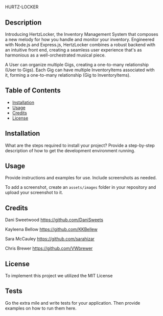 # <Your-Project-Title>
HURTZ-LOCKER

## Description

Introducing HertzLocker, the Inventory Management System that composes a new melody for how you handle and monitor your inventory. Engineered with Node.js and Express.js, HertzLocker combines a robust backend with an intuitive front end, creating a seamless user experience that's as harmonious as a well-orchestrated musical piece.

A User can organize multiple Gigs, creating a one-to-many relationship (User to Gigs).
Each Gig can have multiple InventoryItems associated with it, forming a one-to-many relationship (Gig to InventoryItems).


## Table of Contents

- [Installation](#installation)
- [Usage](#usage)
- [Credits](#credits)
- [License](#license)

## Installation

What are the steps required to install your project? Provide a step-by-step description of how to get the development environment running.

## Usage

Provide instructions and examples for use. Include screenshots as needed.

To add a screenshot, create an `assets/images` folder in your repository and upload your screenshot to it.


## Credits

Dani Sweetwood
    https://github.com/DaniSweets

Kayleena Bellow
    https://github.com/KKBellew

Sara McCauley
    https://github.com/sarahizar

Chris Brewer
    https://github.com/VWbrewer


## License

To implement this project we utilized the MIT License



## Tests

Go the extra mile and write tests for your application. Then provide examples on how to run them here.